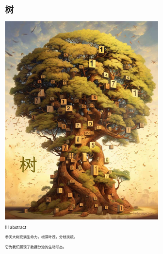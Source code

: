 # 树

![树](../assets/covers/chapter_tree.jpg)

!!! abstract

    参天大树充满生命力，根深叶茂，分枝扶疏。
    
    它为我们展现了数据分治的生动形态。

